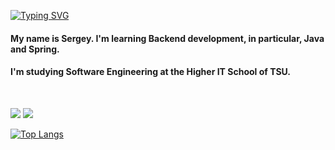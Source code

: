 [![Typing SVG](https://readme-typing-svg.demolab.com?font=Fira+Code&pause=1000&color=2375DC&random=false&width=435&lines=Hello+everyone!+%F0%9F%91%8B)](https://git.io/typing-svg)

#### My name is Sergey. I'm learning Backend development, in particular, Java and Spring. 
#### I'm studying Software Engineering at the Higher IT School of TSU.

<br />


<a href="#"><img src="https://github-readme-stats.vercel.app/api?username=T9404&show_icons=true&count_private=true"></a>
<a href="#"><img src="[https://github-readme-stats.vercel.app/api?username=T9404&show_icons=true&count_private=true](https://github-readme-stats.vercel.app/api/top-langs/?username=T9404&layout=compact&size_weight=0.5&count_weight=0.5&exclude_repo=currencyCompare,travelTemp,defaultFolderMint,remember,github-readme-stats,hitsStudy)"></a>

[![Top Langs](https://github-readme-stats.vercel.app/api/top-langs/?username=T9404&layout=compact&size_weight=0.5&count_weight=0.5&exclude_repo=currencyCompare,travelTemp,defaultFolderMint,remember,github-readme-stats,hitsStudy)](https://github.com/T9404/github-readme-stats)

